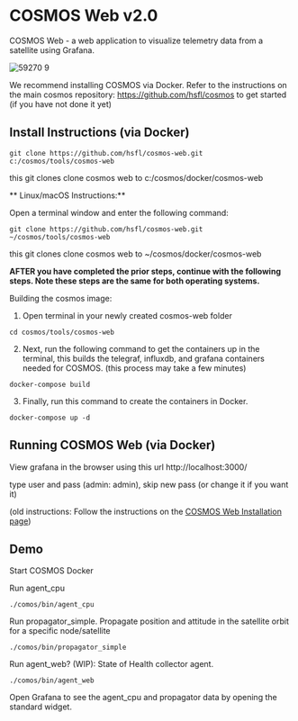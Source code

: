# COSMOS Web v2.0

COSMOS Web - a web application to visualize telemetry data from a satellite using Grafana. 

![59270 9](https://user-images.githubusercontent.com/1541868/159378681-836b043d-a14a-44c6-a586-7de8fca09ad0.png)

We recommend installing COSMOS via Docker. Refer to the instructions on the main cosmos repository: https://github.com/hsfl/cosmos to get started (if you have not done it yet)

## Install Instructions (via Docker)

```shell
git clone https://github.com/hsfl/cosmos-web.git c:/cosmos/tools/cosmos-web
```
this git clones clone cosmos web to c:/cosmos/docker/cosmos-web


** Linux/macOS Instructions:**

Open a terminal window and enter the following command: 

```shell
git clone https://github.com/hsfl/cosmos-web.git ~/cosmos/tools/cosmos-web
```
this git clones clone cosmos web to ~/cosmos/docker/cosmos-web

**AFTER you have completed the prior steps, continue with the following steps. Note these steps are the same for both operating systems.** 

Building the cosmos image:

1. Open terminal in your newly created cosmos-web folder
```shell
cd cosmos/tools/cosmos-web
```
2. Next, run the following command to get the containers up in the terminal, this builds the telegraf, influxdb, and grafana containers needed for COSMOS. (this process may take a few minutes)
```
docker-compose build
```

3. Finally, run this command to create the containers in Docker. 
```
docker-compose up -d
```

## Running COSMOS Web (via Docker)

View grafana in the browser using this url
http://localhost:3000/

type user and pass (admin: admin), skip new pass (or change it if you want it)

(old instructions: Follow the instructions on the [COSMOS Web Installation page](https://hsfl.github.io/cosmos-docs/pages/2-getting_started/install/cosmos-web.html))


## Demo 

Start COSMOS Docker

Run agent_cpu
```
./comos/bin/agent_cpu 
```


Run propagator_simple. Propagate position and attitude in the satellite orbit for a specific node/satellite
```
./comos/bin/propagator_simple
```

Run agent_web? (WIP): State of Health collector agent.
```
./comos/bin/agent_web
```

Open Grafana to see the agent_cpu and propagator data by opening the standard widget.
